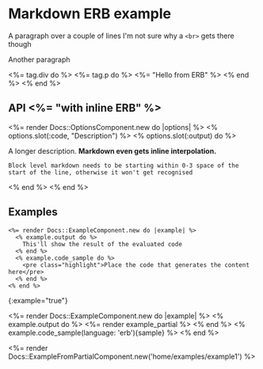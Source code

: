# Markdown ERB example

A paragraph over a couple of lines
I'm not sure why a `<br>` gets there though

Another paragraph

<%= tag.div do %>
  <%= tag.p do %>
    <%= "Hello from ERB" %>
  <% end %>
<% end %>

## API <%= "with inline ERB" %>

<%= render Docs::OptionsComponent.new do |options| %>
  <% options.slot(:code, "Description") %>
  <% options.slot(:output) do %>

A longer description. **Markdown even gets inline interpolation.**

```
Block level markdown needs to be starting within 0-3 space of the start of the line, otherwise it won't get recognised
```

  <% end %>
<% end %>

## Examples

```erb
<%= render Docs::ExampleComponent.new do |example| %>
  <% example.output do %>
    This'll show the result of the evaluated code
  <% end %>
  <% example.code_sample do %>
    <pre class="highlight">Place the code that generates the content here</pre>
  <% end %>
<% end %>
```
{:example="true"}

<%= render Docs::ExampleComponent.new do |example| %>
  <% example.output do %>
    <%= render example_partial %>
  <% end %>
  <% example.code_sample(language: 'erb'){sample} %>
<% end %>

<%= render Docs::ExampleFromPartialComponent.new('home/examples/example1') %>

